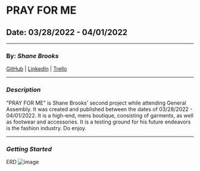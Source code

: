 # PRAY FOR ME

## Date: 03/28/2022 - 04/01/2022
***
### By: ***Shane Brooks***

[GitHub](https://github.com/SDBrooks) | [LinkedIn](https://www.linkedin.com/in/shane-brooks-86175a228/?trk=people-guest_people_search-card) | [Trello](https://trello.com/b/cQKDb0Ta/pray-for-me)
***

### ***Description***
"PRAY FOR ME" is Shane Brooks' second project while attending General Assembly. It was created and published between the dates of 03/28/2022 - 04/01/2022. It is a high-end, mens boutique, consisting of garments, as well as footwear and accessories. It is a testing ground for his future endeavors is the fashion industry. Do enjoy.

***

### ***Getting Started***

ERD
![image](https://i.imgur.com/tdRs8D8.png)
